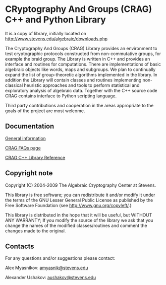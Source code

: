 CRyptography And Groups (CRAG) C++ and Python Library
====
It is a copy of library, initially located on http://www.stevens.edu/algebraic/downloads.php

The Cryptography And Groups (CRAG) Library provides an environment to test cryptographic protocols constructed from non-commutative groups, for example the braid group. The Library is written in C++ and provides an interface and routines for computations. There are implementations of basic algebraic objects like words, maps and subgroups. We plan to continually expand the list of group-theoretic algorithms implemented in the library. In addition the Library will contain classes and routines implementing non-classical heuristic approaches and tools to perform statistical and exploratory analysis of algebraic data. Together with the C++ source code CRAG contains interface to Python scripting language.

Third party contributions and cooperation in the areas appropriate to the goals of the project are most welcome.

Documentation
---
[General information](http://www.stevens.edu/algebraic/GroupsSoft/Doc/README.php)

[CRAG FAQs page](http://www.stevens.edu/algebraic/GroupsSoft/Doc/FAQ/)

[CRAG C++ Library Reference](http://www.stevens.edu/algebraic/GroupsSoft/Doc/html/)

Copyright note
---
Copyright (C) 2004-2009 The Algebraic Cryptography Center at Stevens.

This library is free software; you can redistribute it and/or modify it under the terms of the GNU Lesser General Public License as published by the Free Software Foundation (see http://www.gnu.org/copyleft/.)

This library is distributed in the hope that it will be useful, but WITHOUT ANY WARRANTY; If you modify the source of the library we ask that you change the names of the modified classes/routines and comment the changes made to the original.

Contacts
---
For any questions and/or suggestions please contact:

Alex Myasnikov: amyasnik@stevens.edu

Alexander Ushakov: aushakov@stevens.edu